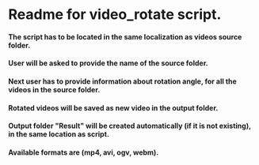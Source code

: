 # Readme for video_rotate script.

#### The script has to be located in the same localization as videos source folder. 
#### User will be asked to provide the name of the source folder. 
#### Next user has to provide information about rotation angle, for all the videos in the source folder.
#### Rotated videos will be saved as new video in the output folder.
#### Output folder "Result" will be created automatically (if it is not existing), in the same location as script.
#### Available formats are (mp4, avi, ogv, webm).